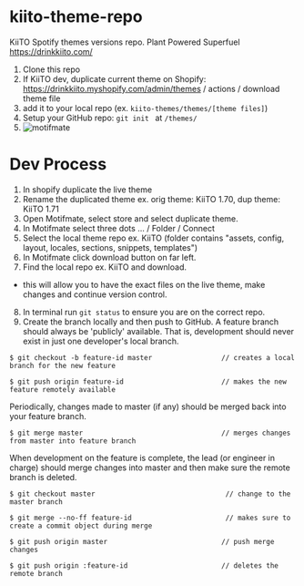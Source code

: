# kiito-theme-repo

KiiTO Spotify themes versions repo.
Plant Powered Superfuel https://drinkkiito.com/

1) Clone this repo
2) If KiiTO dev, duplicate current theme on Shopify: https://drinkkiito.myshopify.com/admin/themes / actions / download theme file
3) add it to your local repo (ex. ```kiito-themes/themes/[theme files]```)
4) Setup your GitHub repo: ```git init ``` at ```/themes/```
5) ![motifmate](https://i.ibb.co/HngWHhs/connect-motifmate-to-local-repo.png)

# Dev Process

1) In shopify duplicate the live theme
2) Rename the duplicated theme ex. orig theme: KiiTO 1.70, dup theme: KiiTO 1.71
3) Open Motifmate, select store and select duplicate theme.
4) In Motifmate select three dots ... / Folder / Connect
5) Select the local theme repo ex. KiiTO (folder contains "assets, config, layout, locales, sections, snippets, templates")
6) In Motifmate click download button on far left.
7) Find the local repo ex. KiiTO and download.
- this will allow you to have the exact files on the live theme, make changes and continue version control.
8) In terminal run ```git status``` to ensure you are on the correct repo.
9) Create the branch locally and then push to GitHub. A feature branch should always be 'publicly' available. That is, development should never exist in just one developer's local branch.

`$ git checkout -b feature-id master                 // creates a local branch for the new feature`

`$ git push origin feature-id                        // makes the new feature remotely available`

Periodically, changes made to master (if any) should be merged back into your feature branch.

`$ git merge master                                  // merges changes from master into feature branch`

When development on the feature is complete, the lead (or engineer in charge) should merge changes into master and then make sure the remote branch is deleted.

```$ git checkout master                                // change to the master branch``` 

```$ git merge --no-ff feature-id                       // makes sure to create a commit object during merge```

```$ git push origin master                            // push merge changes```

```$ git push origin :feature-id                       // deletes the remote branch```